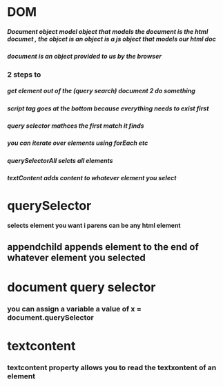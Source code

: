 # DOM

##### Document object model object that models  the document is the html documet , the objcet is an object is  a js object  that models our html doc

##### document is an object provided to us by the browser

### 2 steps to 

##### get element out of the (query search) document 2 do something

##### script tag goes at the bottom because everything needs to exist first
##### query selector mathces the first match it finds

##### you can iterate over elements using forEach etc

##### querySelectorAll selcts all elements

#####  textContent adds content to whatever element you select

# querySelector 
#### selects element you want i  parens can be any html element

## appendchild appends element to the end of whatever element you selected

# document query selector

### you can assign a variable a value of x = document.querySelector

# textcontent

### textcontent property allows you to read the textxontent of an element